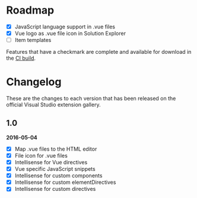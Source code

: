 
# Roadmap

- [x] JavaScript language support in .vue files
- [x] Vue logo as .vue file icon in Solution Explorer
- [ ] Item templates

Features that have a checkmark are complete and available for
download in the
[CI build](http://vsixgallery.com/extension/6ac8e91a-ade2-4e25-a8e1-a779dd6aeca3/).

# Changelog

These are the changes to each version that has been released
on the official Visual Studio extension gallery.

## 1.0

**2016-05-04**

- [x] Map .vue files to the HTML editor
- [x] File icon for .vue files
- [x] Intellisense for Vue directives
- [x] Vue specific JavaScript snippets
- [x] Intellisense for custom components
- [x] Intellisense for custom elementDirectives
- [x] Intellisense for custom directives